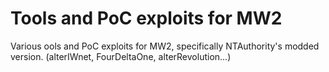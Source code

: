 Tools and PoC exploits for MW2
=========

Various ools and PoC exploits for MW2, specifically NTAuthority's modded version. (alterIWnet, FourDeltaOne, alterRevolution...)